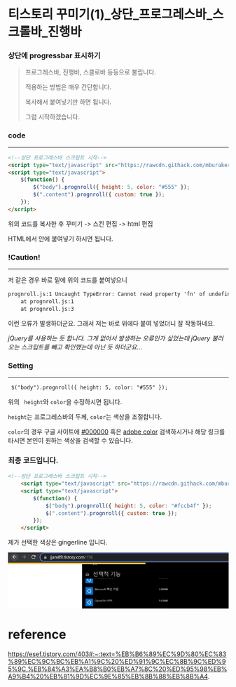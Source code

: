 

# 티스토리 꾸미기(1)_상단_프로그레스바_스크롤바_진행바

### 상단에 progressbar 표시하기

> 프로그레스바, 진행바, 스클로바 등등으로 불립니다.
>
> 적용하는 방법은 매우 간단합니다.
>
> 복사해서 붙여넣기만 하면 됩니다.
>
> 그럼 시작하겠습니다.



### code

---



```html
<!--상단 프로그레스바 스크립트 시작--> 
<script type="text/javascript" src="https://rawcdn.githack.com/mburakerman/prognroll/0feda211643153bce2c69de32ea1b39cdc64ffbe/src/prognroll.js"></script> 
<script type="text/javascript"> 
    $(function() { 
        $("body").prognroll({ height: 5, color: "#555" }); 			
        $(".content").prognroll({ custom: true });
    }); 
</script>
```

위의 코드를 복사한 후 꾸미기 -> 스킨 편집 -> html 편집

HTML에서 <head> 안에 붙여넣기 하시면 됩니다.

### !Caution!

---



저 같은 경우 <head> 바로 밑에 위의 코드를 붙여넣으니 

```html
prognroll.js:1 Uncaught TypeError: Cannot read property 'fn' of undefined
    at prognroll.js:1
    at prognroll.js:3
```

이런 오류가 발생하더군요. 그래서 저는 </head> 바로 위에다 붙여 넣었더니 잘 작동하네요.

*jQuery를 사용하는 듯 합니다. 그게 없어서 발생하는 오류인가 싶었는데 jQuery 불러오는 스크립트를 빼고 확인했는데 아닌 듯 하더군요.*..



### Setting

---

```html
 $("body").prognroll({ height: 5, color: "#555" }); 			
```

위의 ``` height```와 ```color```을 수정하시면 됩니다.

```height```는 프로그레스바의 두께, ```color```는 색상을 조절합니다.

```color```의 경우 구글 사이트에 [#000000](https://www.google.com/search?q=%23000000&oq=%23000000&aqs=chrome..69i57.1325j0j15&sourceid=chrome&ie=UTF-8) 혹은 [adobe color](https://color.adobe.com/ko/create/color-wheel) 검색하시거나 해당 링크를 타시면 본인이 원하는 색상을 검색할 수 있습니다.



### 최종 코드입니다.

```html
<!--상단 프로그레스바 스크립트 시작--> 
	<script type="text/javascript" src="https://rawcdn.githack.com/mburakerman/prognroll/0feda211643153bce2c69de32ea1b39cdc64ffbe/src/prognroll.js"></script> 
	<script type="text/javascript"> 
		$(function() { 
			$("body").prognroll({ height: 5, color: "#fccb4f" }); 			
			$(".content").prognroll({ custom: true });
		}); 
	</script>
```

제가 선택한 색상은 gingerline 입니다.

![image-20210830171746178](https://raw.githubusercontent.com/KrGil/TIL/main/Tistory/progressbar.assets/image-20210830171746178.png)



# reference

https://esef.tistory.com/403#:~:text=%EB%B6%89%EC%9D%80%EC%83%89%EC%9C%BC%EB%A1%9C%20%ED%91%9C%EC%8B%9C%ED%95%9C,%EB%84%A3%EA%B8%B0%EB%A7%8C%20%ED%95%98%EB%A9%B4%20%EB%81%9D%EC%9E%85%EB%8B%88%EB%8B%A4.

